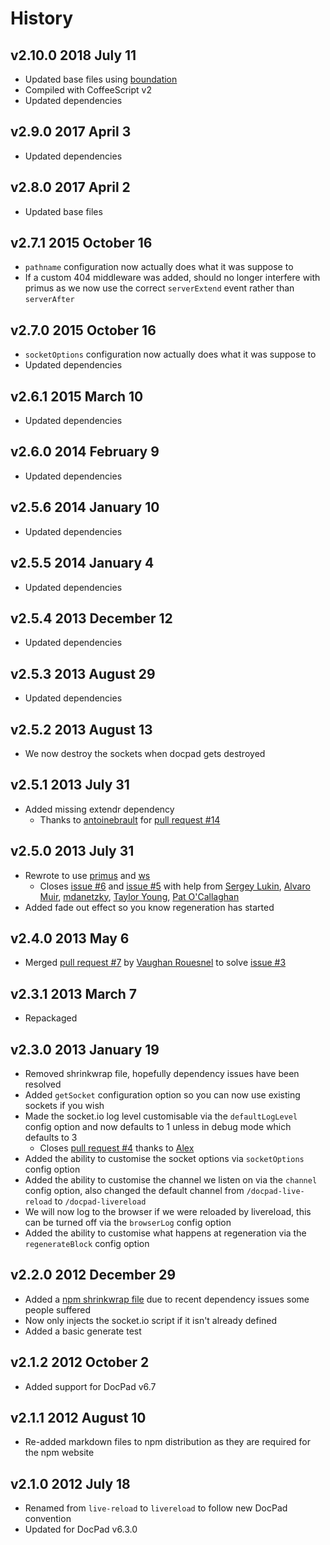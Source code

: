 # History

## v2.10.0 2018 July 11
- Updated base files using [boundation](https://github.com/bevry/boundation)
- Compiled with CoffeeScript v2
- Updated dependencies

## v2.9.0 2017 April 3
- Updated dependencies

## v2.8.0 2017 April 2
- Updated base files

## v2.7.1 2015 October 16
- `pathname` configuration now actually does what it was suppose to
- If a custom 404 middleware was added, should no longer interfere with primus as we now use the correct `serverExtend` event rather than `serverAfter`

## v2.7.0 2015 October 16
- `socketOptions` configuration now actually does what it was suppose to
- Updated dependencies

## v2.6.1 2015 March 10
- Updated dependencies

## v2.6.0 2014 February 9
- Updated dependencies

## v2.5.6 2014 January 10
- Updated dependencies

## v2.5.5 2014 January 4
- Updated dependencies

## v2.5.4 2013 December 12
- Updated dependencies

## v2.5.3 2013 August 29
- Updated dependencies

## v2.5.2 2013 August 13
- We now destroy the sockets when docpad gets destroyed

## v2.5.1 2013 July 31
- Added missing extendr dependency
	- Thanks to [antoinebrault](https://github.com/antoinebrault) for [pull request #14](https://github.com/docpad/docpad-plugin-livereload/pull/14)

## v2.5.0 2013 July 31
- Rewrote to use [primus](https://github.com/3rd-Eden/primus) and [ws](https://github.com/einaros/ws)
	- Closes [issue #6](https://github.com/docpad/docpad-plugin-livereload/issues/6) and [issue #5](https://github.com/docpad/docpad-plugin-livereload/issues/5) with help from [Sergey Lukin](https://github.com/sergeylukin), [Alvaro Muir](https://github.com/alvaromuir), [mdanetzky](https://github.com/mdanetzky), [Taylor Young](https://github.com/digitaldesigndj), [Pat O'Callaghan](https://github.com/patocallaghan)
- Added fade out effect so you know regeneration has started

## v2.4.0 2013 May 6
- Merged [pull request #7](https://github.com/docpad/docpad-plugin-livereload/pull/7) by [Vaughan Rouesnel](https://github.com/vjpr) to solve [issue #3](https://github.com/docpad/docpad-plugin-livereload/issues/3)

## v2.3.1 2013 March 7
- Repackaged

## v2.3.0 2013 January 19
- Removed shrinkwrap file, hopefully dependency issues have been resolved
- Added `getSocket` configuration option so you can now use existing sockets if you wish
- Made the socket.io log level customisable via the `defaultLogLevel` config option and now defaults to 1 unless in debug mode which defaults to 3
	- Closes [pull request #4](https://github.com/docpad/docpad-plugin-livereload/pull/4) thanks to [Alex](https://github.com/amesarosh)
- Added the ability to customise the socket options via `socketOptions` config option
- Added the ability to customise the channel we listen on via the `channel` config option, also changed the default channel from `/docpad-live-reload` to `/docpad-livereload`
- We will now log to the browser if we were reloaded by livereload, this can be turned off via the `browserLog` config option
- Added the ability to customise what happens at regeneration via the `regenerateBlock` config option

## v2.2.0 2012 December 29
- Added a [npm shrinkwrap file](https://npmjs.org/doc/shrinkwrap.html) due to recent dependency issues some people suffered
- Now only injects the socket.io script if it isn't already defined
- Added a basic generate test

## v2.1.2 2012 October 2
- Added support for DocPad v6.7

## v2.1.1 2012 August 10
- Re-added markdown files to npm distribution as they are required for the npm website

## v2.1.0 2012 July 18
- Renamed from `live-reload` to `livereload` to follow new DocPad convention
- Updated for DocPad v6.3.0

